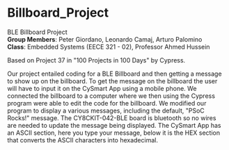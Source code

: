 # Billboard_Project

BLE Billboard Project<br>
<b>Group Members</b>: Peter Giordano, Leonardo Camaj, Arturo Palomino<br>
<b>Class</b>: Embedded Systems (EECE 321 - 02), Professor Ahmed Hussein

Based on Project 37 in "100 Projects in 100 Days" by Cypress.

<p>Our project entailed coding for a BLE Billboard and then getting a message to show up on the billboard. To get the message on the billboard the user will have to input it on the CySmart App using a mobile phone. We connected the billboard to a computer where we then using the Cypress program were able to edit the code for the billboard. We modified our program to display a various messages, including the default, "PSoC  Rocks!" message. The CY8CKIT-042-BLE board is bluetooth so no wires are needed to update the message being displayed. The CySmart App has an ASCII section, here you type your message, below it is the HEX section that converts the ASCII characters into hexadecimal. </p>
